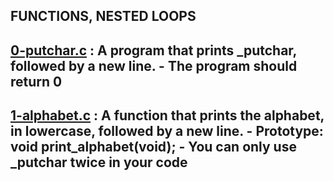 FUNCTIONS, NESTED LOOPS
---
[0-putchar.c]() : A program that prints _putchar, followed by a new line.
    - The program should return 0
---
[1-alphabet.c]() : A function that prints the alphabet, in lowercase, followed by a new line.
    - Prototype: void print_alphabet(void);
    - You can only use _putchar twice in your code
---
    
    